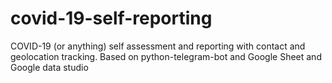 # covid-19-self-reporting
COVID-19 (or anything) self assessment and reporting with contact and geolocation tracking. Based on python-telegram-bot and Google Sheet and Google data studio
